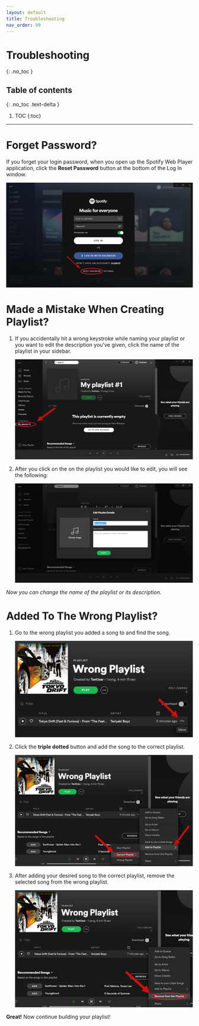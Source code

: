 ```yaml
---
layout: default
title: Troubleshooting
nav_order: 99
---
```


# Troubleshooting
{: .no_toc }

## Table of contents
{: .no_toc .text-delta }

1. TOC
{:toc}

---

# Forget Password?

If you forget your login password, when you open up the Spotify Web Player application, click the **Reset Password** button at the bottom of the Log In window.  

![ResetPassword](https://github.com/kanmatthew/Matt-test-docs/blob/gh-pages/assets/images/Reset_password.png?raw=true "Reset Password")

# Made a Mistake When Creating Playlist?

1. If you accidentally hit a wrong keystroke while naming your playlist or you want to edit the description you've given, click the name of the playlist in your sidebar.  

    ![EditPlaylist](https://github.com/kanmatthew/Matt-test-docs/blob/gh-pages/assets/images/editplaylist1.png?raw=true)

2. After you click on the on the playlist you would like to edit, you will see the following:  

    ![EditPlaylist2](https://github.com/kanmatthew/Matt-test-docs/blob/gh-pages/assets/images/editplaylist2.png?raw=true)

_Now you can change the name of the playlist or its description_.

# Added To The Wrong Playlist?

1. Go to the wrong playlist you added a song to and find the song.  

    ![wrong_playlist](https://github.com/kanmatthew/Matt-test-docs/blob/gh-pages/assets/images/wrong_playlist.png?raw=true)

2. Click the **triple dotted** button and add the song to the correct playlist.  

    ![wrong_playlist2](https://github.com/kanmatthew/Matt-test-docs/blob/gh-pages/assets/images/wrong_playlist2.png?raw=true)
 
3. After adding your desired song to the correct playlist, remove the selected song from the wrong playlist.  

    ![wrong_playlist3](https://github.com/kanmatthew/Matt-test-docs/blob/gh-pages/assets/images/wrong_playlist3.png?raw=true)

**Great!** Now continue building your playlist!


